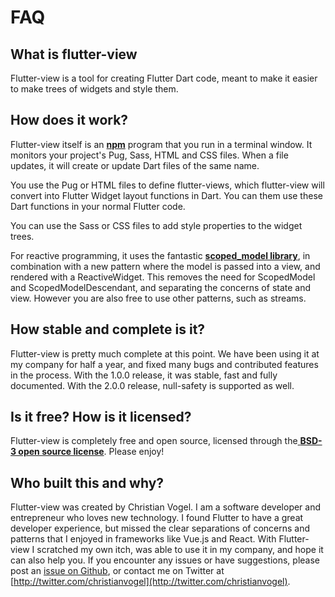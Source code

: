 # FAQ

## What is flutter-view

Flutter-view is a tool for creating Flutter Dart code, meant to make it easier to make trees of widgets and style them.

## How does it work?

Flutter-view itself is an [**npm**](https://www.npmjs.com) program that you run in a terminal window. It monitors your project's Pug, Sass, HTML and CSS files. When a file updates, it will create or update Dart files of the same name.

You use the Pug or HTML files to define flutter-views, which flutter-view will convert into Flutter Widget layout functions in Dart. You can them use these Dart functions in your normal Flutter code.

You can use the Sass or CSS files to add style properties to the widget trees.

For reactive programming, it uses the fantastic [**scoped\_model library**](https://pub.dartlang.org/packages/scoped\_model), in combination with a new pattern where the model is passed into a view, and rendered with a ReactiveWidget. This removes the need for ScopedModel and ScopedModelDescendant, and separating the concerns of state and view. However you are also free to use other patterns, such as streams.

## How stable and complete is it?

Flutter-view is pretty much complete at this point. We have been using it at my company for half a year, and fixed many bugs and contributed features in the process. With the 1.0.0 release, it was stable, fast and fully documented. With the 2.0.0 release, null-safety is supported as well.

## Is it free? How is it licensed?

Flutter-view is completely free and open source, licensed through the[ **BSD-3 open source license**](https://github.com/flutter-view/flutter-view/blob/master/LICENSE). Please enjoy!

## Who built this and why?

Flutter-view was created by Christian Vogel. I am a software developer and entrepreneur who loves new technology. I found Flutter to have a great developer experience, but missed the clear separations of concerns and patterns that I enjoyed in frameworks like Vue.js and React. With Flutter-view I scratched my own itch, was able to use it in my company, and hope it can also help you. If you encounter any issues or have suggestions, please post an [issue on Github](https://github.com/flutter-view/flutter-view/issues), or contact me on Twitter at [http://twitter.com/christianvogel](http://twitter.com/christianvogel).
